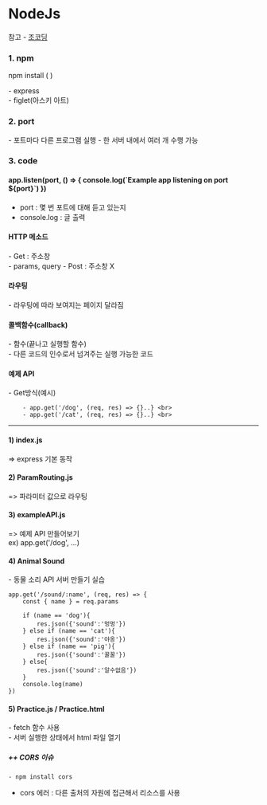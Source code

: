 # NodeJs

 참고 - <a href = "https://youtu.be/Tt_tKhhhJqY?si=1IqPUDg3ZvDCJuBQ"> 조코딩 </a>

<h3> 1. npm </h3>
<p> npm install (      ) </p>
- express <br>
- figlet(아스키 아트)

<h3> 2. port </h3>
- 포트마다 다른 프로그램 실행
- 한 서버 내에서 여러 개 수행 가능

<h3> 3. code </h3>
<h4> app.listen(port, () => {
    console.log(`Example app listening on port ${port}`)
})</h4>

- port : 몇 번 포트에 대해 듣고 있는지
- console.log : 글 출력

<h4> HTTP 메소드 </h4>
- Get : 주소창 <br>
    - params, query
- Post : 주소창 X <br>

<h4> 라우팅 </h4>
- 라우팅에 따라 보여지는 페이지 달라짐

<h4> 콜백함수(callback) </h4>
- 함수(끝나고 실행할 함수) <br>
- 다른 코드의 인수로서 넘겨주는 실행 가능한 코드

<h4> 예제 API </h4>
- Get방식(예시)<br>

```
    - app.get('/dog', (req, res) => {}..} <br>
    - app.get('/cat', (req, res) => {}..} <br>
```


<hr>
<h4>1) index.js </h4>
=> express 기본 동작 

<h4>2) ParamRouting.js </h4>
=> 파라미터 값으로 라우팅

<h4>3) exampleAPI.js </h4>
=> 예제 API 만들어보기 <br>
ex) app.get('/dog', ...)

<h4>4) Animal Sound </h4>
- 동물 소리 API 서버 만들기 실습 <br>

``` 
app.get('/sound/:name', (req, res) => {
    const { name } = req.params

    if (name == 'dog'){
        res.json({'sound':'멍멍'})
    } else if (name == 'cat'){
        res.json({'sound':'야옹'})
    } else if (name == 'pig'){
        res.json({'sound':'꿀꿀'})
    } else{
        res.json({'sound':'알수없음'})
    }
    console.log(name)
}) 
```
<h4> 5) Practice.js / Practice.html </h4>
- fetch 함수 사용 <br>
- 서버 실행한 상태에서 html 파일 열기 <br>

<h5> ++ CORS 이슈 </h5>

```
- npm install cors
```

- cors 에러 : 다른 출처의 자원에 접근해서 리소스를 사용
